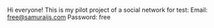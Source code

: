Hi everyone! This is my pilot project of a social network
for test:
Email: free@samuraijs.com
Password: free
